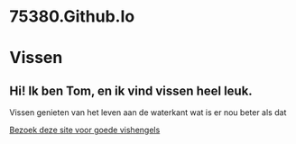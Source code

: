 # 75380.Github.Io
<!DOCTYPE html>
<html>
<body>
<h1>Vissen</h1>
<h2>Hi! Ik ben Tom, en ik vind vissen heel leuk.</h2>
   <p> Vissen genieten van het leven aan de waterkant wat is er nou beter als dat</p>
<a href="https://www.decathlon.nl/browse/c0-sporten/c1-hengelsport/c2-roofvissen/_/N-qzamly">Bezoek deze site voor goede vishengels</a>
   </html> 
  </body>
